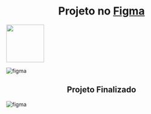 
<h1 align="center" >Projeto no <a href="https://www.figma.com/file/xOCg76z1tQnC2PLfgmgH4C/">Figma</a></h1>

<img src="https://i.ibb.co/VgV12ZQ/6y-ULx9-Zl-Q2-GJx-Ft-GWFY0-UQ.png" width="100px">

![figma](https://i.ibb.co/VgV12ZQ/6y-ULx9-Zl-Q2-GJx-Ft-GWFY0-UQ.png)

<h2 align="center" >Projeto Finalizado</h2>

![figma](https://i.ibb.co/fkdmKxK/p-SP-u-E8u-QEq-Ak-Jj-K-As2g.png)